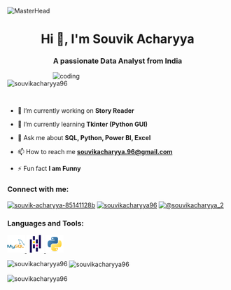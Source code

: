 ![MasterHead](https://camo.githubusercontent.com/f5a8ba4f28fe3ec8d5eb73dfa2303873b5d7122fb1ba08a5946e24d6c13e82c4/68747470733a2f2f6d656469612e6c6963646e2e636f6d2f646d732f696d6167652f4334443132415145536a37322d733567454b672f61727469636c652d636f7665725f696d6167652d736872696e6b5f3630305f323030302f302f313632363735333836373131303f653d3231343734383336343726763d6265746126743d4b6637594175775a74794347594c4e63682d4d676335654f432d376837754c5f646e424149677341465251)
<h1 align="center">Hi 👋, I'm Souvik Acharyya</h1>
<h3 align="center">A passionate Data Analyst from India</h3>
<img align="right" alt="coding" width="400" src="https://camo.githubusercontent.com/1dfc9cb14c9c12aa854bef8273973dbb1d88065e1bea7c314f090b2ef83c43ab/68747470733a2f2f6173736574732d676c6f62616c2e776562736974652d66696c65732e636f6d2f3563313931303063326235303037336536656536396461312f3630643335393637613835336131623134383531373033625f416c6c253230746865253230646174612532302831292e676966">


<p align="left"> <img src="https://komarev.com/ghpvc/?username=souvikacharyya96&label=Profile%20views&color=0e75b6&style=flat" alt="souvikacharyya96" /> </p>

<p align="left"> <a href="https://twitter.com/" target="blank"><img src="https://img.shields.io/twitter/follow/?logo=twitter&style=for-the-badge" alt="" /></a> </p>

- 🔭 I’m currently working on **Story Reader**

- 🌱 I’m currently learning **Tkinter (Python GUI)**

- 💬 Ask me about **SQL, Python, Power BI, Excel**

- 📫 How to reach me **souvikacharyya.96@gmail.com**

- ⚡ Fun fact **I am Funny**

<h3 align="left">Connect with me:</h3>
<p align="left">
<a href="https://linkedin.com/in/souvik-acharyya-85141128b" target="blank"><img align="center" src="https://raw.githubusercontent.com/rahuldkjain/github-profile-readme-generator/master/src/images/icons/Social/linked-in-alt.svg" alt="souvik-acharyya-85141128b" height="30" width="40" /></a>
<a href="https://instagram.com/souvikacharyya96" target="blank"><img align="center" src="https://raw.githubusercontent.com/rahuldkjain/github-profile-readme-generator/master/src/images/icons/Social/instagram.svg" alt="souvikacharyya96" height="30" width="40" /></a>
<a href="https://www.hackerrank.com/@souvikacharyya_2" target="blank"><img align="center" src="https://raw.githubusercontent.com/rahuldkjain/github-profile-readme-generator/master/src/images/icons/Social/hackerrank.svg" alt="@souvikacharyya_2" height="30" width="40" /></a>
</p>

<h3 align="left">Languages and Tools:</h3>
<p align="left"> <a href="https://www.mysql.com/" target="_blank" rel="noreferrer"> <img src="https://raw.githubusercontent.com/devicons/devicon/master/icons/mysql/mysql-original-wordmark.svg" alt="mysql" width="40" height="40"/> </a> <a href="https://pandas.pydata.org/" target="_blank" rel="noreferrer"> <img src="https://raw.githubusercontent.com/devicons/devicon/2ae2a900d2f041da66e950e4d48052658d850630/icons/pandas/pandas-original.svg" alt="pandas" width="40" height="40"/> </a> <a href="https://www.python.org" target="_blank" rel="noreferrer"> <img src="https://raw.githubusercontent.com/devicons/devicon/master/icons/python/python-original.svg" alt="python" width="40" height="40"/> </a> </p>

<p><img align="left" src="https://github-readme-stats.vercel.app/api/top-langs?username=souvikacharyya96&show_icons=true&locale=en&layout=compact" alt="souvikacharyya96" /></p>

<p>&nbsp;<img align="center" src="https://github-readme-stats.vercel.app/api?username=souvikacharyya96&show_icons=true&locale=en" alt="souvikacharyya96" /></p>

<p><img align="center" src="https://github-readme-streak-stats.herokuapp.com/?user=souvikacharyya96&" alt="souvikacharyya96" /></p>
